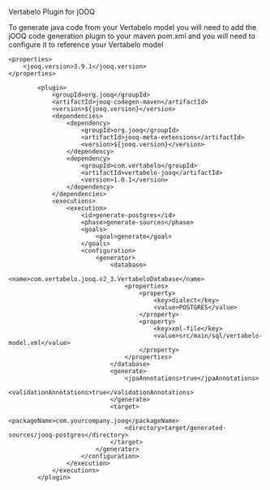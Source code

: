 Vertabelo Plugin for jOOQ

To generate java code from your Vertabelo model you will need to add the jOOQ code generation plugin to your maven pom.xml and you will need to configure it to reference your Vertabelo model

    <properties>
        <jooq.version>3.9.1</jooq.version>
    </properties>

            <plugin>
                <groupId>org.jooq</groupId>
                <artifactId>jooq-codegen-maven</artifactId>
                <version>${jooq.version}</version>
                <dependencies>
                    <dependency>
                        <groupId>org.jooq</groupId>
                        <artifactId>jooq-meta-extensions</artifactId>
                        <version>${jooq.version}</version>
                    </dependency>
                    <dependency>
                        <groupId>com.vertabelo</groupId>
                        <artifactId>vertabelo-jooq</artifactId>
                        <version>1.0.1</version>
                    </dependency>
                </dependencies>
                <executions>
                    <execution>
                        <id>generate-postgres</id>
                        <phase>generate-sources</phase>
                        <goals>
                            <goal>generate</goal>
                        </goals>
                        <configuration>
                            <generator>
                                <database>
                                    <name>com.vertabelo.jooq.v2_3.VertabeloDatabase</name>
                                    <properties>
                                        <property>
                                            <key>dialect</key>
                                            <value>POSTGRES</value>
                                        </property>
                                        <property>
                                            <key>xml-file</key>
                                            <value>src/main/sql/vertabelo-model.xml</value>
                                        </property>
                                    </properties>
                                </database>
                                <generate>
                                    <jpaAnnotations>true</jpaAnnotations>
                                    <validationAnnotations>true</validationAnnotations>
                                </generate>
                                <target>
                                    <packageName>com.yourcompany.jooq</packageName>
                                    <directory>target/generated-sources/jooq-postgres</directory>
                                </target>
                            </generator>
                        </configuration>
                    </execution>
                </executions>
            </plugin>
